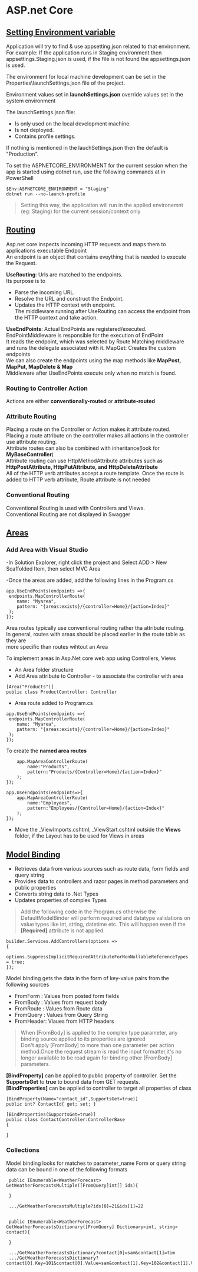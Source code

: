 # ASP.net Core
## [Setting Environment variable](environment/Readme.md)

Application will try to find & use appsetting.json related to that environment. 
For example: If the application runs in Staging environment then appsettings.Staging.json is used, if the file is not found the appsettings.json is used.  
  
The environment for local machine development can be set in the Properties\launchSettings.json file of the project. 

Environment values set in **launchSettings.json** override values set in the system environment

The launchSettings.json file:  

- Is only used on the local development machine.  
- Is not deployed.  
- Contains profile settings.  

If nothing is mentioned in the lauchSettings.json then the default is "Production".

To set the ASPNETCORE_ENVIRONMENT for the current session when the app is started using dotnet run, use the following commands at in PowerShell  

```
$Env:ASPNETCORE_ENVIRONMENT = "Staging"  
dotnet run --no-launch-profile  
```

> Setting this way, the application will run in the applied environemnt (eg: Staging) for the current session/context only  

## [Routing](routing/Readme.md)  
Asp.net core inspects incoming HTTP requests and maps them to applications executable Endpoint  
An endpoint is an object that contains eveything that is needed to execute the Request.  

**UseRouting**: Urls are matched to the endpoints.  
Its purpose is to
- Parse the incoming URL.  
- Resolve the URL and construct the Endpoint.  
- Updates the HTTP context with endpoint.  
The middleware running after UseRouting can access the endpoint from the HTTP context and take action.  

**UseEndPoints**: Actual EndPoints are registered/executed.  
EndPointMiddleware is responsible for the execution of EndPoint  
It reads the endpoint, which was selected by Route Matching middleware and runs the delegate associated with it.
MapGet: Creates the custom endpoints  
We can also create the endpoints using the map methods like **MapPost, MapPut, MapDelete & Map**  
Middleware after UseEndPoints execute only when no match is found.  

### Routing to Controller Action
Actions are either **conventionally-routed** or **attribute-routed**  

### Attribute Routing
Placing a route on the Controller or Action makes it attribute routed.  
Placing a route attribute on the controller makes all actions in the controller use attribute routing.  
Attribute routes can also be combined with inheritance(look for **MyBaseController**)  
Attribute routing can use HttpMethodAttribute attributes such as **HttpPostAttribute, HttpPutAttribute, and HttpDeleteAttribute**  
All of the HTTP verb attributes accept a route template.
Once the route is added to HTTP verb attribute, Route attribute is not needed

### Conventional Routing
Conventional Routing is used with Controllers and Views.  
Conventional Routing are not displayed in Swagger

## [Areas](areas/Readme.md)
### Add Area with Visual Studio

-In Solution Explorer, right click the project and Select ADD > New Scaffolded Item, then select MVC Area  

-Once the areas are added, add the following lines in the Program.cs  
```
app.UseEndPoints(endpoints =>{  
 endpoints.MapControllerRoute(  
	name: "Myarea",
	pattern: "{areas:exists}/{controller=Home}/{action=Index}"  
 );  
});
```

Area routes typically use conventional routing rather tha attribute routing.  
In general, routes with areas should be placed earlier in the route table as they are  
more specific than routes wihtout an Area

To implement areas in Asp.Net core web app using Controllers, Views
- An Area folder structure
- Add Area attribute to Controller - to associate the controller with area
```
[Area("Products")]
public class ProductController: Controller
```

- Area route added to Program.cs
```
app.UseEndPoints(endpoints =>{  
 endpoints.MapControllerRoute(  
	name: "Myarea",
	pattern: "{areas:exists}/{controller=Home}/{action=Index}"  
 );
});
```
To create the **named area routes** 

```app.UseEndPoints(endpoints=>{
	app.MapAreaControllerRoute(
		name:"Products",
		pattern:"Products/{Controller=Home}/{action=Index}"
	);
});

app.UseEndpoints(endpoints=>{
	app.MapAreaControllerRoute(
		name:"Employees",
		pattern:"Employees/{Controller=Home}/{action=Index}"
	);
});
```
- Move the _ViewImports.cshtml, _ViewStart.cshtml outside the **Views** folder, if the Layout has to be used for Views in areas  

## [Model Binding](modelbinding/Readme.md)
- Retrieves data from various sources such as route data, form fields and query string
- Provides data to controllers and razor pages in method parameters and public properties
- Converts string data to .Net Types
- Updates properties of complex Types

> Add the following code in the Program.cs otherwise the DefaultModelBinder will perform required and datatype validations on value types like int, string, datetime etc. This will happen even if the **[Required]** attribute is not applied.  

```  
builder.Services.AddControllers(options =>  
{  
    options.SuppressImplicitRequiredAttributeForNonNullableReferenceTypes = true;  
});  
```

Model binding gets the data in the form of key-value pairs from the following sources
- FromForm : Values from posted form fields
- FromBody : Values from request body
- FromRoute : Values from Route data
- FromQuery : Values from Query String
- FromHeader: Vlaues from HTTP headers

> When [FromBody] is applied to the complex type parameter, any binding source applied to its properties are ignored  
> Don't apply [FromBody] to more than one parameter per action method.Once the request stream is read the input formatter,it's no longer available to be read again for binding other [FromBody] parameters.  
  
**[BindProperty]** can be applied to public property of controller. Set the **SupportsGet** to **true** to bound data from GET requests.   
**[BindProperties]** can be applied to controller to target all properties of class  
```
[BindProperty(Name="contact_id",SupportsGet=true)]  
public int? ContactId{ get; set; }

[BindProperties(SupportsGet=true)]
public class ContactController:ControllerBase
{

}
```

### Collections
Model binding looks for matches to parameter_name
Form or query string data can be bound in one of the following formats  
```
 public IEnumerable<WeatherForecast> GetWeatherForecastsMultiple([FromQuery]int[] ids){

 }

 .../GetWeatherForecastsMultiple?ids[0]=21&ids[1]=22


 public IEnumerable<WeatherForecast> GetWeatherForecastsDictionary([FromQuery] Dictionary<int, string> contact){

 }

 .../GetWeatherForecastsDictionary?contact[0]=sam&contact[1]=tim
 .../GetWeatherForecastsDictionary?contact[0].Key=101&contact[0].Value=sam&contact[1].Key=102&contact[1].Value=tim
```

